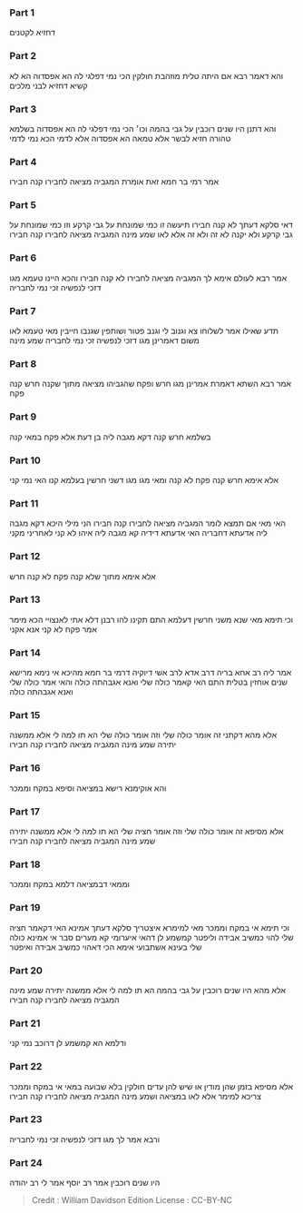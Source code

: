 
### Part 1
דחזיא לקטנים

### Part 2
והא דאמר רבא אם היתה טלית מוזהבת חולקין הכי נמי דפלגי לה הא אפסדוה הא לא קשיא דחזיא לבני מלכים

### Part 3
והא דתנן היו שנים רוכבין על גבי בהמה וכו׳ הכי נמי דפלגי לה הא אפסדוה בשלמא טהורה חזיא לבשר אלא טמאה הא אפסדוה אלא לדמי הכא נמי לדמי

### Part 4
אמר רמי בר חמא זאת אומרת המגביה מציאה לחבירו קנה חבירו

### Part 5
דאי סלקא דעתך לא קנה חבירו תיעשה זו כמי שמונחת על גבי קרקע וזו כמי שמונחת על גבי קרקע ולא יקנה לא זה ולא זה אלא לאו שמע מינה המגביה מציאה לחבירו קנה חבירו

### Part 6
אמר רבא לעולם אימא לך המגביה מציאה לחבירו לא קנה חבירו והכא היינו טעמא מגו דזכי לנפשיה זכי נמי לחבריה

### Part 7
תדע שאילו אמר לשלוחו צא וגנוב לי וגנב פטור ושותפין שגנבו חייבין מאי טעמא לאו משום דאמרינן מגו דזכי לנפשיה זכי נמי לחבריה שמע מינה

### Part 8
אמר רבא השתא דאמרת אמרינן מגו חרש ופקח שהגביהו מציאה מתוך שקנה חרש קנה פקח

### Part 9
בשלמא חרש קנה דקא מגבה ליה בן דעת אלא פקח במאי קנה

### Part 10
אלא אימא חרש קנה פקח לא קנה ומאי מגו מגו דשני חרשין בעלמא קנו האי נמי קני

### Part 11
האי מאי אם תמצא לומר המגביה מציאה לחבירו קנה חבירו הני מילי היכא דקא מגבה ליה אדעתא דחבריה האי אדעתא דידיה קא מגבה ליה איהו לא קני לאחריני מקני

### Part 12
אלא אימא מתוך שלא קנה פקח לא קנה חרש

### Part 13
וכי תימא מאי שנא משני חרשין דעלמא התם תקינו להו רבנן דלא אתי לאנצויי הכא מימר אמר פקח לא קני אנא אקני

### Part 14
אמר ליה רב אחא בריה דרב אדא לרב אשי דיוקיה דרמי בר חמא מהיכא אי נימא מרישא שנים אוחזין בטלית התם האי קאמר כולה שלי ואנא אגבהתה כולה והאי אמר כולה שלי ואנא אגבהתה כולה

### Part 15
אלא מהא דקתני זה אומר כולה שלי וזה אומר כולה שלי הא תו למה לי אלא ממשנה יתירה שמע מינה המגביה מציאה לחבירו קנה חבירו

### Part 16
והא אוקימנא רישא במציאה וסיפא במקח וממכר

### Part 17
אלא מסיפא זה אומר כולה שלי וזה אומר חציה שלי הא תו למה לי אלא ממשנה יתירה שמע מינה המגביה מציאה לחבירו קנה חבירו

### Part 18
וממאי דבמציאה דלמא במקח וממכר

### Part 19
וכי תימא אי במקח וממכר מאי למימרא איצטריך סלקא דעתך אמינא האי דקאמר חציה שלי להוי כמשיב אבידה וליפטר קמשמע לן דהאי איערומי קא מערים סבר אי אמינא כולה שלי בעינא אשתבועי אימא הכי דאהוי כמשיב אבידה ואיפטר

### Part 20
אלא מהא היו שנים רוכבין על גבי בהמה הא תו למה לי אלא ממשנה יתירה שמע מינה המגביה מציאה לחבירו קנה חבירו

### Part 21
ודלמא הא קמשמע לן דרוכב נמי קני

### Part 22
אלא מסיפא בזמן שהן מודין או שיש להן עדים חולקין בלא שבועה במאי אי במקח וממכר צריכא למימר אלא לאו במציאה ושמע מינה המגביה מציאה לחבירו קנה חבירו

### Part 23
ורבא אמר לך מגו דזכי לנפשיה זכי נמי לחבריה

### Part 24
היו שנים רוכבין אמר רב יוסף אמר לי רב יהודה

>Credit : William Davidson Edition
>License : CC-BY-NC